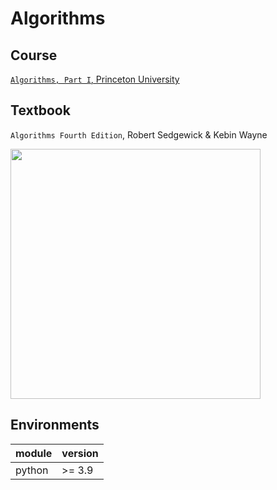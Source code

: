 # Algorithms

## Course
[`Algorithms, Part I`, Princeton University](
    https://www.coursera.org/learn/algorithms-part1)

## Textbook
`Algorithms Fourth Edition`,
Robert Sedgewick & Kebin Wayne

<img src=https://algs4.cs.princeton.edu/cover.png width=400>

## Environments
|module|version|
|---|---|
|python|>= 3.9|
